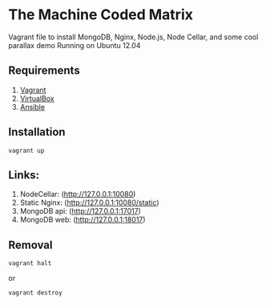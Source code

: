 The Machine Coded Matrix 
========================

Vagrant file to install MongoDB, Nginx, Node.js, Node Cellar, and some cool parallax demo
Running on Ubuntu 12.04

Requirements
------------
1. [Vagrant](http://downloads.vagrantup.com/)
2. [VirtualBox](https://www.virtualbox.org/wiki/Downloads)
3. [Ansible](http://www.ansibleworks.com/docs/intro_installation.html)

Installation
-------------
```
vagrant up
```


Links:
-----
1. NodeCellar: (http://127.0.0.1:10080) 
2. Static Nginx: (http://127.0.0.1:10080/static) 
3. MongoDB api: (http://127.0.0.1:17017)
4. MongoDB web: (http://127.0.0.1:18017)

Removal
-------------
```
vagrant halt
```
or
```
vagrant destroy
```

